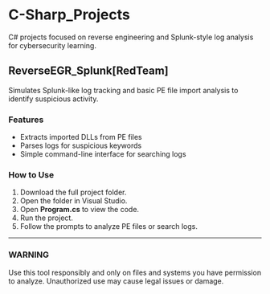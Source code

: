 # C-Sharp_Projects

C# projects focused on reverse engineering and Splunk-style log analysis for cybersecurity learning.

## ReverseEGR_Splunk[RedTeam]

Simulates Splunk-like log tracking and basic PE file import analysis to identify suspicious activity.

### Features

- Extracts imported DLLs from PE files  
- Parses logs for suspicious keywords  
- Simple command-line interface for searching logs  

### How to Use

1. Download the full project folder.  
2. Open the folder in Visual Studio.  
3. Open **Program.cs** to view the code.  
4. Run the project.  
5. Follow the prompts to analyze PE files or search logs.
----------
### WARNING ###

Use this tool responsibly and only on files and systems you have permission to analyze. Unauthorized use may cause legal issues or damage.
